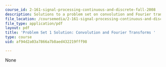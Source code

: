 ```yaml
---
course_id: 2-161-signal-processing-continuous-and-discrete-fall-2008
description: Solutions to a problem set on convolution and Fourier transforms.
file_location: /coursemedia/2-161-signal-processing-continuous-and-discrete-fall-2008/af94d2a03a7866a7b8aed432219fff98_ps1soln.pdf
file_type: application/pdf
layout: pdf
title: 'Problem Set 1 Solution: Convolution and Fourier Transforms '
type: course
uid: af94d2a03a7866a7b8aed432219fff98

---
```

None